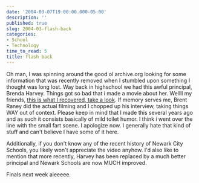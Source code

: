 ```yaml
---
date: '2004-03-07T19:00:00.000-05:00'
description: ''
published: true
slug: 2004-03-flash-back
categories:
- School
- Technology
time_to_read: 5
title: flash back
---
```


Oh man, I was spinning around the good ol archive.org looking for some information that was recently removed when I stumbled upon something I thought was long lost. Way back in highschool we had this awful principal, Brenda Harvey. Things got so bad that i made a movie about her. Wellll my friends, [this is what I recovered, take a look](harvey.wmv). If memory serves me, Brent Raney did the actual filming and I chopped up his interview, taking things WAY out of context. Please keep in mind that I made this several years ago and as such it consists basically of mild toilet humor. I think i went over the line with the small fart scene. I apologize now. I generally hate that kind of stuff and can't believe I have some of it here.

Additionally, if you don't know any of the recent history of Newark City Schools, you likely won't appreciate the video anyhow. I'd also like to mention that more recently, Harvey has been replaced by a much better principal and Newark Schools are now MUCH improved.

Finals next week aieeeee.